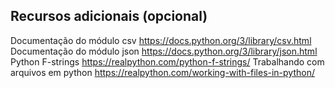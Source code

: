 ## Recursos adicionais (opcional)
Documentação do módulo csv https://docs.python.org/3/library/csv.html
Documentação do módulo json https://docs.python.org/3/library/json.html
Python F-strings https://realpython.com/python-f-strings/
Trabalhando com arquivos em python https://realpython.com/working-with-files-in-python/
